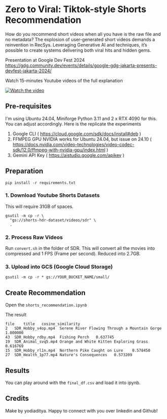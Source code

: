 # Zero to Viral: Tiktok-style Shorts Recommendation

How do you recommend short videos when all you have is the raw file and no metadata? The explosion of user-generated short videos demands a reinvention in RecSys. Leveraging Generative AI and techniques, it’s possible to create systems delivering both viral hits and hidden gems.


Presentation at Google Dev Fest 2024
https://gdg.community.dev/events/details/google-gdg-jakarta-presents-devfest-jakarta-2024/

Watch 15-minutes Youtube videos of the full explanation

[![Watch the video](https://img.youtube.com/vi/wN3T5NCTSAY/0.jpg)](https://www.youtube.com/watch?v=wN3T5NCTSAY&t=15744s)

## Pre-requisites 

I'm using Ubuntu 24.04, Miniforge Python 3.11 and 2 x RTX 4090 for this. 
You can adjust accordingly. Here is the replicate the experiments

1. Google CLI ( https://cloud.google.com/sdk/docs/install#deb )
2. FFMPEG GPU NVIDIA works for Ubuntu 24.04, but issue on 24.10 ( https://docs.nvidia.com/video-technologies/video-codec-sdk/12.0/ffmpeg-with-nvidia-gpu/index.html )
3. Gemini API Key ( https://aistudio.google.com/apikey )

## Preparation 

```
pip install -r requirements.txt
```

### 1. Download Youtube Shorts Datasets
This will require 31GB of spaces.

```
gsutil -m cp -r \
  "gs://shorts-hdr-dataset/videos/sdr" \
  .
```

### 2. Process Raw Videos
Run `convert.sh` in the folder of SDR. This will convert all the movies into compressed and 1 FPS (Frame per second). Reduced into 2.7GB.

### 3. Upload into GCS (Google Cloud Storage)

```
gsutil -m cp -r * gs://YOUR_BUCKET_NAME/small/
```

## Create Recommendation

Open the `shorts_recommendation.ipynb`

The result 

```
file	title	cosine_similarity
2	SDR_Hobby_v4op.mp4	Serene River Flowing Through a Mountain Gorge	1.000000
43	SDR_Hobby_rdby.mp4	Fishing Perch	0.637745
19	SDR_Animal_svq5.mp4	Orange and White Kitten Exploring Grass	0.616769
15	SDR_Hobby_rl1n.mp4	Northern Pike Caught on Lure	0.578450
27	SDR_Health_1p77.mp4	Nature's Consequences	0.573209
```


## Results

You can play around with the `final_df.csv` and load it into ipynb.

## Credits
Make by yodiaditya. Happy to connect with you over linkedin and Github!